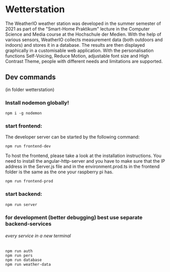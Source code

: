 # Wetterstation

The WeatherIO weather station was developed in the summer semester of 2021 as part of the "Smart-Home Praktikum" lecture in the Computer Science and Media course at the Hochschule der Medien. 
With the help of various sensors, WeatherIO collects measurement data (both outdoors and indoors) and stores it in a database. 
The results are then displayed graphically in a customisable web application. With the personalisation functions Self-Voicing, Reduce Motion, adjustable font size and High Contrast Theme, people with different needs and limitations are supported.


## Dev commands


(in folder wetterstation)

### Install nodemon globally!
```
npm i -g nodemon
```

### start frontend:
The developer server can be started by the following command:
```
npm run frontend-dev
```

To host the frontend, please take a look at the installation instructions.
You need to install the angular-http-server and you have to make sure that 
the IP address in the Server.js file and in the environment.prod.ts in the frontend folder
is the same as the one your raspberry pi has.
```
npm run frontend-prod
```

### start backend:
```
npm run server
```

### for development (better debugging) best use separate backend-services
###### every service in a new terminal
```
npm run auth
npm run pers
npm run database
npm run weather-data
```


